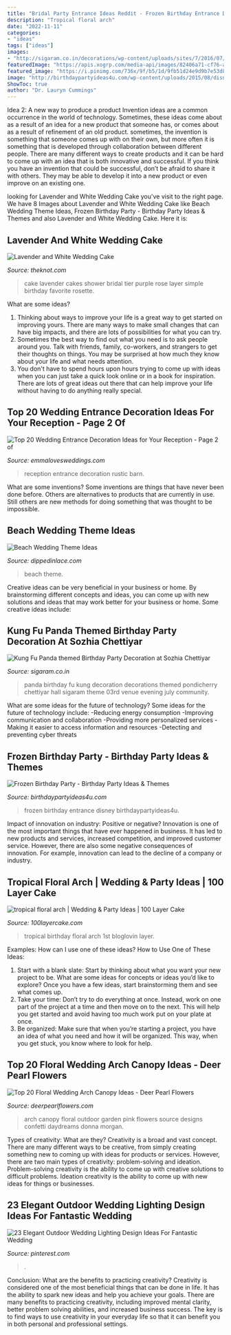 ```yaml
---
title: "Bridal Party Entrance Ideas Reddit - Frozen Birthday Entrance Disney Birthdaypartyideas4u"
description: "Tropical floral arch"
date: "2022-11-11"
categories:
- "ideas"
tags: ["ideas"]
images:
- "http://sigaram.co.in/decorations/wp-content/uploads/sites/7/2016/07/Kung-Fu-Panda-theme-Decoration-6.jpg"
featuredImage: "https://apis.xogrp.com/media-api/images/82406a71-cf76-aded-78e9-484ea9ea59d7~rs_729.h"
featured_image: "https://i.pinimg.com/736x/9f/b5/1d/9fb51d24e9d9b7e53d839d8a04b970a5.jpg"
image: "http://birthdaypartyideas4u.com/wp-content/uploads/2015/08/disney-frozen-birthday-party-entrance-550x733.jpg"
ShowToc: true
author: "Dr. Lauryn Cummings"
---
```



Idea 2: A new way to produce a product
Invention ideas are a common occurrence in the world of technology. Sometimes, these ideas come about as a result of an idea for a new product that someone has, or comes about as a result of refinement of an old product. sometimes, the invention is something that someone comes up with on their own, but more often it is something that is developed through collaboration between different people. There are many different ways to create products and it can be hard to come up with an idea that is both innovative and successful. If you think you have an invention that could be successful, don’t be afraid to share it with others. They may be able to develop it into a new product or even improve on an existing one.

	

		
looking for Lavender and White Wedding Cake you've visit to the right page. We have 8 Images about Lavender and White Wedding Cake like Beach Wedding Theme Ideas, Frozen Birthday Party - Birthday Party Ideas &amp; Themes and also Lavender and White Wedding Cake. Here it is:
		
    
## Lavender And White Wedding Cake

<img loading=lazy src="https://apis.xogrp.com/media-api/images/82406a71-cf76-aded-78e9-484ea9ea59d7~rs_729.h" onerror="this.onerror=null;this.src='https://tse1.mm.bing.net/th?id=OIP.aJ5NR1AwB8D1G3eAD9c-CQHaLG&amp;pid=15.1';" alt="Lavender and White Wedding Cake">

_Source: theknot.com_

>cake lavender cakes shower bridal tier purple rose layer simple birthday favorite rosette. 

	

What are some ideas?
1. Thinking about ways to improve your life is a great way to get started on improving yours. There are many ways to make small changes that can have big impacts, and there are lots of possibilities for what you can try.
2. Sometimes the best way to find out what you need is to ask people around you. Talk with friends, family, co-workers, and strangers to get their thoughts on things. You may be surprised at how much they know about your life and what needs attention.
3. You don't have to spend hours upon hours trying to come up with ideas when you can just take a quick look online or in a book for inspiration. There are lots of great ideas out there that can help improve your life without having to do anything really special.

    
## Top 20 Wedding Entrance Decoration Ideas For Your Reception - Page 2 Of

<img loading=lazy src="https://emmalovesweddings.com/wp-content/uploads/2018/06/rustic-barn-wedding-reception-entrance-decoration-ideas.jpg" onerror="this.onerror=null;this.src='https://tse4.mm.bing.net/th?id=OIP.qv4-UAsj_TualuVtcbxlPAHaJ4&amp;pid=15.1';" alt="Top 20 Wedding Entrance Decoration Ideas for Your Reception - Page 2 of">

_Source: emmalovesweddings.com_

>reception entrance decoration rustic barn. 

	

What are some inventions?
Some inventions are things that have never been done before. Others are alternatives to products that are currently in use. Still others are new methods for doing something that was thought to be impossible.

    
## Beach Wedding Theme Ideas

<img loading=lazy src="http://dippedinlace.com/wp-content/uploads/2015/01/Beach-Wedding-Theme-Ideas-18.jpg" onerror="this.onerror=null;this.src='https://tse3.mm.bing.net/th?id=OIP.AEHC8LR5nTe9fF8RwUnT8gHaLF&amp;pid=15.1';" alt="Beach Wedding Theme Ideas">

_Source: dippedinlace.com_

>beach theme. 

	

Creative ideas can be very beneficial in your business or home. By brainstorming different concepts and ideas, you can come up with new solutions and ideas that may work better for your business or home. Some creative ideas include:

    
## Kung Fu Panda Themed ‎Birthday Party Decoration At Sozhia Chettiyar

<img loading=lazy src="http://sigaram.co.in/decorations/wp-content/uploads/sites/7/2016/07/Kung-Fu-Panda-theme-Decoration-6.jpg" onerror="this.onerror=null;this.src='https://tse3.mm.bing.net/th?id=OIP.TWv7qARIFuVTq_kDTEbuTgHaF2&amp;pid=15.1';" alt="Kung Fu Panda themed ‎Birthday Party Decoration at Sozhia Chettiyar">

_Source: sigaram.co.in_

>panda birthday fu kung decoration decorations themed pondicherry chettiyar hall sigaram theme 03rd venue evening july community. 

	

What are some ideas for the future of technology?
Some ideas for the future of technology include: 
-Reducing energy consumption 
-Improving communication and collaboration 
-Providing more personalized services 
-Making it easier to access information and resources 
-Detecting and preventing cyber threats

    
## Frozen Birthday Party - Birthday Party Ideas &amp; Themes

<img loading=lazy src="http://birthdaypartyideas4u.com/wp-content/uploads/2015/08/disney-frozen-birthday-party-entrance-550x733.jpg" onerror="this.onerror=null;this.src='https://tse4.mm.bing.net/th?id=OIP.80hoDt20fcMvpFxYdrAYvgHaJ3&amp;pid=15.1';" alt="Frozen Birthday Party - Birthday Party Ideas &amp; Themes">

_Source: birthdaypartyideas4u.com_

>frozen birthday entrance disney birthdaypartyideas4u. 

	

Impact of innovation on industry: Positive or negative?
Innovation is one of the most important things that have ever happened in business. It has led to new products and services, increased competition, and improved customer service. However, there are also some negative consequences of innovation. For example, innovation can lead to the decline of a company or industry.

    
## Tropical Floral Arch | Wedding &amp; Party Ideas | 100 Layer Cake

<img loading=lazy src="http://100lclive.s3.amazonaws.com/img/ideas/landscape/160964.jpg" onerror="this.onerror=null;this.src='https://tse3.mm.bing.net/th?id=OIP.IItwdUY0ttqLB7YL0AXMrwDIEs&amp;pid=15.1';" alt="tropical floral arch | Wedding &amp; Party Ideas | 100 Layer Cake">

_Source: 100layercake.com_

>tropical birthday floral arch 1st bloglovin layer. 

	

Examples: How can I use one of these ideas?
How to Use One of These Ideas: 
1. Start with a blank slate: Start by thinking about what you want your new project to be. What are some ideas for concepts or ideas you’d like to explore? Once you have a few ideas, start brainstorming them and see what comes up. 
2. Take your time: Don’t try to do everything at once. Instead, work on one part of the project at a time and then move on to the next. This will help you get started and avoid having too much work put on your plate at once. 
3. Be organized: Make sure that when you’re starting a project, you have an idea of what you need and how it will be organized. This way, when you get stuck, you know where to look for help. 

    
## Top 20 Floral Wedding Arch Canopy Ideas - Deer Pearl Flowers

<img loading=lazy src="https://www.deerpearlflowers.com/wp-content/uploads/2017/09/outdoor-wedding-arch-draped-with-fabric-and-flurry-of-peach-pink-garden-roses.jpg" onerror="this.onerror=null;this.src='https://tse1.mm.bing.net/th?id=OIP.zIdAPMeMlY2B0M2_ClHbvwHaLH&amp;pid=15.1';" alt="Top 20 Floral Wedding Arch Canopy Ideas - Deer Pearl Flowers">

_Source: deerpearlflowers.com_

>arch canopy floral outdoor garden pink flowers source designs confetti daydreams donna morgan. 

	

Types of creativity: What are they?
Creativity is a broad and vast concept. There are many different ways to be creative, from simply creating something new to coming up with ideas for products or services. However, there are two main types of creativity: problem-solving and ideation. Problem-solving creativity is the ability to come up with creative solutions to difficult problems. Ideation creativity is the ability to come up with new ideas for things or businesses.

    
## 23 Elegant Outdoor Wedding Lighting Design Ideas For Fantastic Wedding

<img loading=lazy src="https://i.pinimg.com/736x/9f/b5/1d/9fb51d24e9d9b7e53d839d8a04b970a5.jpg" onerror="this.onerror=null;this.src='https://tse4.mm.bing.net/th?id=OIP.10oxlal5g6e9tbNsj3pLKAHaLH&amp;pid=15.1';" alt="23 Elegant Outdoor Wedding Lighting Design Ideas For Fantastic Wedding">

_Source: pinterest.com_

>. 

	

Conclusion: What are the benefits to practicing creativity?
Creativity is considered one of the most beneficial things that can be done in life. It has the ability to spark new ideas and help you achieve your goals. There are many benefits to practicing creativity, including improved mental clarity, better problem solving abilities, and increased business success. The key is to find ways to use creativity in your everyday life so that it can benefit you in both personal and professional settings.

